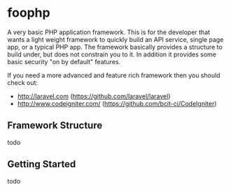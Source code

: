 # foophp
A very basic PHP application framework. This is for the developer that wants a light weight framework to quickly build an API service, single page app, or a typical PHP app. The framework basically provides a structure to build under, but does not constrain you to it. In addition it provides some basic security "on by default" features.

If you need a more advanced and feature rich framework then you should check out:
- http://laravel.com (https://github.com/laravel/laravel)
- http://www.codeigniter.com/ (https://github.com/bcit-ci/CodeIgniter)

## Framework Structure
todo

## Getting Started
todo
